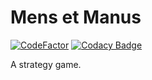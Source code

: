 # Mens et Manus

[![CodeFactor](https://www.codefactor.io/repository/github/rwxecut/mens-et-manus/badge)](https://www.codefactor.io/repository/github/rwxecut/mens-et-manus)
[![Codacy Badge](https://api.codacy.com/project/badge/Grade/f0c808a3db5b44e08e70df1886116e42)](https://www.codacy.com/app/trexxet/mens-et-manus?utm_source=github.com&amp;utm_medium=referral&amp;utm_content=rwxecut/mens-et-manus&amp;utm_campaign=Badge_Grade)

A strategy game.
